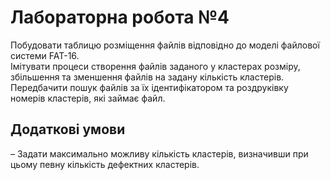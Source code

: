 # Лабораторна робота №4

Побудовати таблицю розміщення файлів відповідно до моделі файлової системи FAT-16.  
Імітувати процеси створення файлів заданого у кластерах розміру, збільшення та зменшення файлів на задану кількість кластерів.  
Передбачити пошук файлів за їх ідентифікатором та роздруківку номерів кластерів, які займає файл.   

## Додаткові умови 
– Задати максимально можливу кількість кластерів,
визначивши при цьому певну кількість дефектних кластерів.